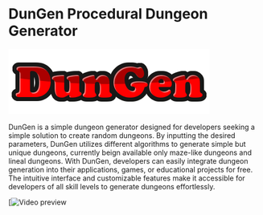 # DunGen Procedural Dungeon Generator

![DunGen_Logo](https://github.com/lrluque/DunGen-Procedural-Dungeon-Generator/blob/master/Assets/Images/DunGen_Logo.png)

DunGen is a simple dungeon generator designed for developers seeking a simple solution to create random dungeons. By inputting the desired parameters, 
DunGen utilizes different algorithms to generate simple but unique dungeons, currently beign available only maze-like dungeons and lineal dungeons. With DunGen, developers can easily integrate dungeon generation into their applications, games, 
or educational projects for free. The intuitive interface and customizable features make it accessible for developers of all skill levels to generate dungeons effortlessly.

[![Video preview](https://youtu.be/nTQUwghvy5Q)

